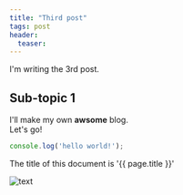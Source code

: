 ```yaml
---
title: "Third post"
tags: post
header:
  teaser: 
---
```


I'm writing the 3rd post.

## Sub-topic 1

I'll make my own __awsome__ blog.<br/>
Let's go!

```javascript
console.log('hello world!');
```

The title of this document is '{{ page.title }}'

![text](https://picsum.photos/200)

